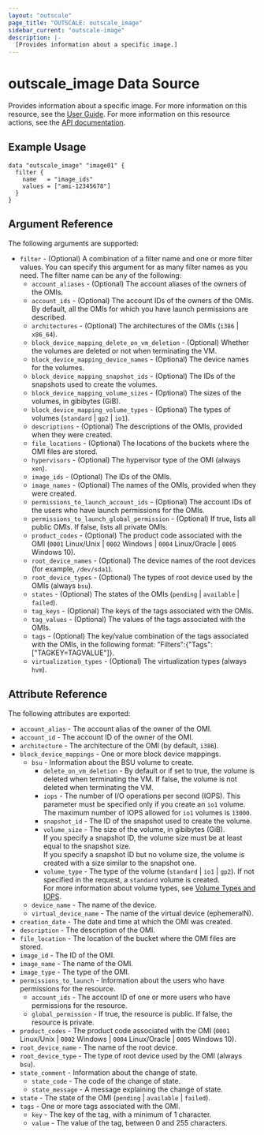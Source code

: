 ```yaml
---
layout: "outscale"
page_title: "OUTSCALE: outscale_image"
sidebar_current: "outscale-image"
description: |-
  [Provides information about a specific image.]
---
```


# outscale_image Data Source

Provides information about a specific image.
For more information on this resource, see the [User Guide](https://docs.outscale.com/en/userguide/About-OMIs.html).
For more information on this resource actions, see the [API documentation](https://docs.outscale.com/api#3ds-outscale-api-image).

## Example Usage

```hcl
data "outscale_image" "image01" {
  filter {
    name   = "image_ids"
    values = ["ami-12345678"]
  }
}
```

## Argument Reference

The following arguments are supported:

* `filter` - (Optional) A combination of a filter name and one or more filter values. You can specify this argument for as many filter names as you need. The filter name can be any of the following:
    * `account_aliases` - (Optional) The account aliases of the owners of the OMIs.
    * `account_ids` - (Optional) The account IDs of the owners of the OMIs. By default, all the OMIs for which you have launch permissions are described.
    * `architectures` - (Optional) The architectures of the OMIs (`i386` \| `x86_64`).
    * `block_device_mapping_delete_on_vm_deletion` - (Optional) Whether the volumes are deleted or not when terminating the VM.
    * `block_device_mapping_device_names` - (Optional) The device names for the volumes.
    * `block_device_mapping_snapshot_ids` - (Optional) The IDs of the snapshots used to create the volumes.
    * `block_device_mapping_volume_sizes` - (Optional) The sizes of the volumes, in gibibytes (GiB).
    * `block_device_mapping_volume_types` - (Optional) The types of volumes (`standard` \| `gp2` \| `io1`).
    * `descriptions` - (Optional) The descriptions of the OMIs, provided when they were created.
    * `file_locations` - (Optional) The locations of the buckets where the OMI files are stored.
    * `hypervisors` - (Optional) The hypervisor type of the OMI (always `xen`).
    * `image_ids` - (Optional) The IDs of the OMIs.
    * `image_names` - (Optional) The names of the OMIs, provided when they were created.
    * `permissions_to_launch_account_ids` - (Optional) The account IDs of the users who have launch permissions for the OMIs.
    * `permissions_to_launch_global_permission` - (Optional) If true, lists all public OMIs. If false, lists all private OMIs.
    * `product_codes` - (Optional) The product code associated with the OMI (`0001` Linux/Unix \| `0002` Windows \| `0004` Linux/Oracle \| `0005` Windows 10).
    * `root_device_names` - (Optional) The device names of the root devices (for example, `/dev/sda1`).
    * `root_device_types` - (Optional) The types of root device used by the OMIs (always `bsu`).
    * `states` - (Optional) The states of the OMIs (`pending` \| `available` \| `failed`).
    * `tag_keys` - (Optional) The keys of the tags associated with the OMIs.
    * `tag_values` - (Optional) The values of the tags associated with the OMIs.
    * `tags` - (Optional) The key/value combination of the tags associated with the OMIs, in the following format: &quot;Filters&quot;:{&quot;Tags&quot;:[&quot;TAGKEY=TAGVALUE&quot;]}.
    * `virtualization_types` - (Optional) The virtualization types (always `hvm`).

## Attribute Reference

The following attributes are exported:

* `account_alias` - The account alias of the owner of the OMI.
* `account_id` - The account ID of the owner of the OMI.
* `architecture` - The architecture of the OMI (by default, `i386`).
* `block_device_mappings` - One or more block device mappings.
    * `bsu` - Information about the BSU volume to create.
        * `delete_on_vm_deletion` - By default or if set to true, the volume is deleted when terminating the VM. If false, the volume is not deleted when terminating the VM.
        * `iops` - The number of I/O operations per second (IOPS). This parameter must be specified only if you create an `io1` volume. The maximum number of IOPS allowed for `io1` volumes is `13000`.
        * `snapshot_id` - The ID of the snapshot used to create the volume.
        * `volume_size` - The size of the volume, in gibibytes (GiB).<br />
If you specify a snapshot ID, the volume size must be at least equal to the snapshot size.<br />
If you specify a snapshot ID but no volume size, the volume is created with a size similar to the snapshot one.
        * `volume_type` - The type of the volume (`standard` \| `io1` \| `gp2`). If not specified in the request, a `standard` volume is created.<br />
For more information about volume types, see [Volume Types and IOPS](https://wiki.outscale.net/display/EN/About+Volumes#AboutVolumes-VolumeTypesVolumeTypesandIOPS).
    * `device_name` - The name of the device.
    * `virtual_device_name` - The name of the virtual device (ephemeralN).
* `creation_date` - The date and time at which the OMI was created.
* `description` - The description of the OMI.
* `file_location` - The location of the bucket where the OMI files are stored.
* `image_id` - The ID of the OMI.
* `image_name` - The name of the OMI.
* `image_type` - The type of the OMI.
* `permissions_to_launch` - Information about the users who have permissions for the resource.
    * `account_ids` - The account ID of one or more users who have permissions for the resource.
    * `global_permission` - If true, the resource is public. If false, the resource is private.
* `product_codes` - The product code associated with the OMI (`0001` Linux/Unix \| `0002` Windows \| `0004` Linux/Oracle \| `0005` Windows 10).
* `root_device_name` - The name of the root device.
* `root_device_type` - The type of root device used by the OMI (always `bsu`).
* `state_comment` - Information about the change of state.
    * `state_code` - The code of the change of state.
    * `state_message` - A message explaining the change of state.
* `state` - The state of the OMI (`pending` \| `available` \| `failed`).
* `tags` - One or more tags associated with the OMI.
    * `key` - The key of the tag, with a minimum of 1 character.
    * `value` - The value of the tag, between 0 and 255 characters.
